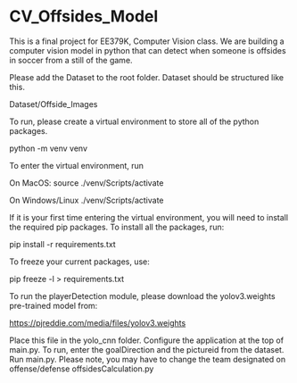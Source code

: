 # CV_Offsides_Model
This is a final project for EE379K, Computer Vision class. We are building a computer vision model in python that can detect when someone is offsides in soccer from a still of the game.

Please add the Dataset to the root folder.
Dataset should be structured like this.
    
Dataset/Offside_Images

To run, please create a virtual environment to store all of the python packages.

python -m venv venv

To enter the virtual environment, run

On MacOS:
source ./venv/Scripts/activate

On Windows/Linux
./venv/Scripts/activate

If it is your first time entering the virtual environment, you will need to install the required pip packages. To install all the packages, run:

pip install -r requirements.txt

To freeze your current packages, use:

pip freeze -l > requirements.txt

To run the playerDetection module, please download the yolov3.weights pre-trained model from:

https://pjreddie.com/media/files/yolov3.weights

Place this file in the yolo_cnn folder. Configure the application at the top of main.py. To run, enter the goalDirection and the pictureid from the dataset.
Run main.py. Please note, you may have to change the team designated on offense/defense offsidesCalculation.py